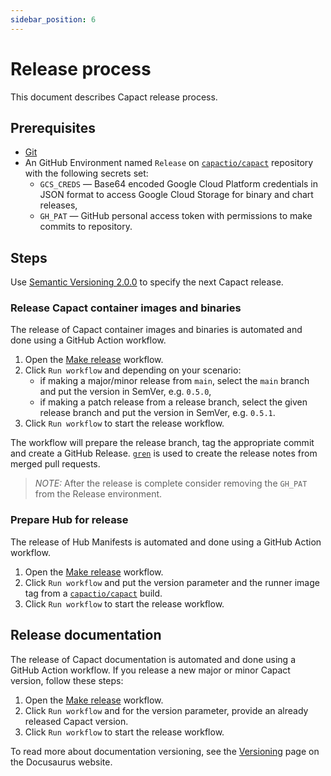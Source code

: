 ```yaml
---
sidebar_position: 6
---
```


# Release process

This document describes Capact release process.

## Prerequisites

- [Git](https://git-scm.com/book/en/v2/Getting-Started-Installing-Git)
- An GitHub Environment named `Release` on [`capactio/capact`](https://github.com/capactio/capact) repository with the following secrets set:
  - `GCS_CREDS` — Base64 encoded Google Cloud Platform credentials in JSON format to access Google Cloud Storage for binary and chart releases,
  - `GH_PAT` — GitHub personal access token with permissions to make commits to repository.

## Steps

Use [Semantic Versioning 2.0.0](https://semver.org/spec/v2.0.0.html) to specify the next Capact release.

### Release Capact container images and binaries

The release of Capact container images and binaries is automated and done using a GitHub Action workflow.

1. Open the [Make release](https://github.com/capactio/capact/actions/workflows/make-release.yaml) workflow.
1. Click `Run workflow` and depending on your scenario:
   - if making a major/minor release from `main`, select the `main` branch and put the version in SemVer, e.g. `0.5.0`,
   - if making a patch release from a release branch, select the given release branch and put the version in SemVer, e.g. `0.5.1`.
1. Click `Run workflow` to start the release workflow.

The workflow will prepare the release branch, tag the appropriate commit and create a GitHub Release. [`gren`](https://github.com/github-tools/github-release-notes) is used to create the release notes from merged pull requests.

> *NOTE:* After the release is complete consider removing the `GH_PAT` from the Release environment.

### Prepare Hub for release 

The release of Hub Manifests is automated and done using a GitHub Action workflow.

1. Open the [Make release](https://github.com/capactio/hub-manifests/actions/workflows/make-release.yaml) workflow.
1. Click `Run workflow` and put the version parameter and the runner image tag from a [`capactio/capact`](https://github.com/capactio/capact) build.
1. Click `Run workflow` to start the release workflow.

## Release documentation

The release of Capact documentation is automated and done using a GitHub Action workflow.
If you release a new major or minor Capact version, follow these steps:

1. Open the [Make release](https://github.com/capactio/website/actions/workflows/make-release.yaml) workflow.
1. Click `Run workflow` and for the version parameter, provide an already released Capact version.
1. Click `Run workflow` to start the release workflow.

To read more about documentation versioning, see the [Versioning](https://docusaurus.io/docs/versioning) page on the Docusaurus website.
